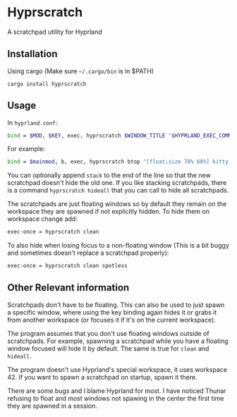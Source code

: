# Hyprscratch

A scratchpad utility for Hyprland

## Installation
Using cargo (Make sure `~/.cargo/bin` is in $PATH)

```
cargo install hyprscratch
```

## Usage
In `hyprland.conf`:

```bash
bind = $MOD, $KEY, exec, hyprscratch $WINDOW_TITLE "$HYPRLAND_EXEC_COMMAND"
```

For example:

```bash
bind = $mainmod, b, exec, hyprscratch btop "[float;size 70% 60%] kitty -e btop"
```

You can optionally append `stack` to the end of the line so that the new scratchpad doesn't hide the old one. If you like stacking scratchpads, there is a command `hyprscratch hideall` that you can call to hide all scratchpads.

The scratchpads are just floating windows so by default they remain on the workspace they are spawned if not explicitly hidden. To hide them on workspace change add:
```bash
exec-once = hyprscratch clean
```
To also hide when losing focus to a non-floating window (This is a bit buggy and sometimes doesn't replace a scratchpad properly):
```bash
exec-once = hyprscratch clean spotless
```

## Other Relevant information
Scratchpads don't have to be floating. This can also be used to just spawn a specific window, where using the key binding again hides it or grabs it from another workspace (or focuses it if it's on the current workspace).

The program assumes that you don't use floating windows outside of scratchpads. For example, spawning a scratchpad while you have a floating window focused will hide it by default. The same is true for `clean` and `hideall`.

The program doesn't use Hyprland's special workspace, it uses workspace 42. If  you want to spawn a scratchpad on startup, spawn it there.

There are some bugs and I blame Hyprland for most. I have noticed Thunar refusing to float and most windows not spawing in the center the first time they are spawned in a session. 
